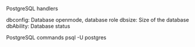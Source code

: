 PostgreSQL handlers

dbconfig: Database openmode, database role
dbsize: Size of the database
dbAbility: Database status

PostgreSQL commands
psql -U postgres

